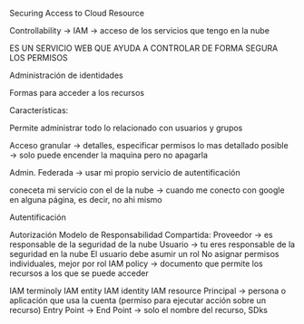 Securing Access to Cloud Resource

Controllability → IAM → acceso de los servicios que tengo en la nube

ES UN SERVICIO WEB QUE AYUDA A CONTROLAR DE FORMA SEGURA LOS PERMISOS

Administración de identidades

Formas para acceder  a los recursos

Características:

Permite administrar todo lo relacionado con usuarios y grupos

Acceso granular → detalles, especificar permisos lo mas detallado posible → solo puede encender la maquina pero no apagarla

Admin. Federada → usar mi propio servicio de autentificación

coneceta mi servicio con el de la nube → cuando me conecto con google en alguna página, es decir, no ahi mismo



Autentificación 

Autorización
Modelo de Responsabilidad Compartida:
Proveedor → es responsable de la seguridad de la nube
Usuario → tu eres responsable de la seguridad en la nube
El usuario debe asumir un rol
No asignar permisos individuales, mejor por rol
IAM policy → documento que permite los recursos a los que se puede acceder

IAM terminoly
IAM entity 
IAM identity
IAM resource
Principal → persona o aplicación que usa la cuenta (permiso para ejecutar acción sobre un recurso)
Entry Point → 
End Point → solo el nombre del recurso, SDks

